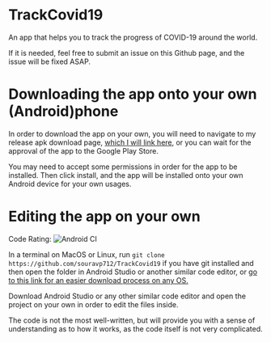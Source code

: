 # TrackCovid19
An app that helps you to track the progress of COVID-19 around the world.

If it is needed, feel free to submit an issue on this Github page, and the issue will be fixed ASAP.

# Downloading the app onto your own (Android)phone

In order to download the app on your own, you will need to navigate to my release apk download page, [which I will link here](https://github.com/souravp712/TrackCovid19/releases/download/v1.1/TrackCovid19.apk), or you can wait for the approval of the app to the Google Play Store.

You may need to accept some permissions in order for the app to be installed. Then click install, and the app will be installed onto your own Android device for your own usages.

# Editing the app on your own

Code Rating: ![Android CI](https://github.com/souravp712/TrackCovid19/workflows/Android%20CI/badge.svg)

In a terminal on MacOS or Linux, run ```git clone https://github.com/souravp712/TrackCovid19``` if you have git installed and then open the folder in Android Studio or another similar code editor, or [go to this link for an easier download process on any OS.](https://github.com/souravp712/TrackCovid19/archive/master.zip)

Download Android Studio or any other similar code editor and open the project on your own in order to edit the files inside.

The code is not the most well-written, but will provide you with a sense of understanding as to how it works, as the code itself is not very complicated.
